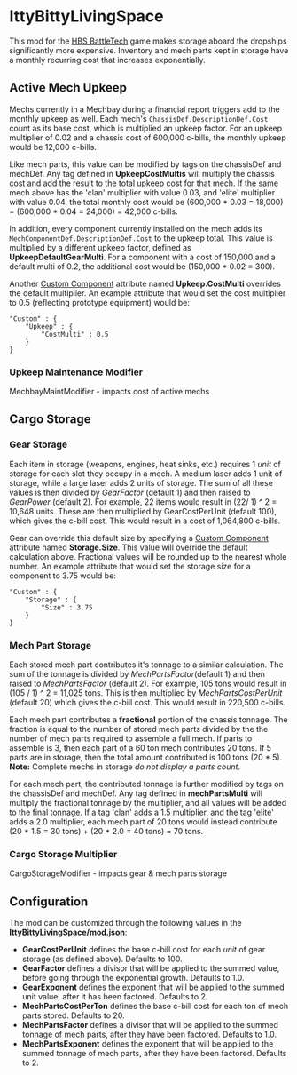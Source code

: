 # IttyBittyLivingSpace
This mod for the [HBS BattleTech](http://battletechgame.com/) game makes storage aboard the dropships significantly more expensive. Inventory and mech parts kept in storage have a monthly recurring cost that increases exponentially.

## Active Mech Upkeep

Mechs currently in a Mechbay during a financial report triggers add to the monthly upkeep as well. Each mech's `ChassisDef.DescriptionDef.Cost` count as its base cost, which is multiplied an upkeep factor. For an upkeep multiplier of 0.02 and a chassis cost of 600,000 c-bills, the monthly upkeep would be 12,000 c-bills.

Like mech parts, this value can be modified by tags on the chassisDef and mechDef. Any tag defined in **UpkeepCostMultis** will multiply the chassis cost and add the result to the total upkeep cost for that mech. If the same mech above has the 'clan' multiplier with value 0.03, and 'elite' multiplier with value 0.04, the total monthly cost would be (600,000 * 0.03 = 18,000) + (600,000 * 0.04 = 24,000) = 42,000 c-bills.

In addition, every component currently installed on the mech adds its `MechComponentDef.DescriptionDef.Cost` to the upkeep total. This value is multiplied by a different upkeep factor, defined as **UpkeepDefaultGearMulti**. For a component with a cost of 150,000 and a default multi of 0.2, the additional cost would be (150,000 * 0.02 = 300).

Another [Custom Component](https://github.com/BattletechModders/CustomComponents/) attribute named **Upkeep.CostMulti** overrides the default multiplier. An example attribute that would set the cost multiplier to 0.5 (reflecting prototype equipment) would be:

```
"Custom" : {
    "Upkeep" : {
        "CostMulti" : 0.5
    }   
}
```

### Upkeep Maintenance Modifier

MechbayMaintModifier - impacts cost of active mechs

## Cargo Storage

### Gear Storage
Each item in storage (weapons, engines, heat sinks, etc.) requires 1 *unit* of storage for each slot they occupy in a mech. A medium laser adds 1 unit of storage, while a large laser adds 2 units of storage. The sum of all these values is then divided by *GearFactor* (default 1) and then raised to *GearPower* (default 2).  For example, 22 items would result in (22/ 1) ^ 2 = 10,648 units. These are then multiplied by GearCostPerUnit (default 100), which gives the c-bill cost. This would result in a cost of 1,064,800 c-bills.

Gear can override this default size by specifying a [Custom Component](https://github.com/BattletechModders/CustomComponents/) attribute named **Storage.Size**. This value will override the default calculation above. Fractional values will be rounded up to the nearest whole number. An example attribute that would set the storage size for a component to 3.75 would be:
```
"Custom" : {
    "Storage" : {
        "Size" : 3.75
    }   
}
```

### Mech Part Storage
Each stored mech part contributes it's tonnage to a similar calculation. The sum of the tonnage is divided by *MechPartsFactor*(default 1) and then raised to *MechPartsFactor* (default 2). For example, 105 tons would result in (105 / 1) ^ 2 = 11,025 tons. This is then multiplied by *MechPartsCostPerUnit* (default 20) which gives the c-bill cost. This would result in 220,500 c-bills.

Each mech part contributes a **fractional** portion of the chassis tonnage. The fraction is equal to the number of stored mech parts divided by the   the number of mech parts required to assemble a full mech. If parts to assemble is 3, then each part of a 60 ton mech contributes 20 tons. If 5 parts are in storage, then the total amount contributed is 100 tons (20 * 5).
**Note:** Complete mechs in storage *do not display a parts count*.  

For each mech part, the contributed tonnage is further modified by tags on the chassisDef and mechDef. Any tag defined in **mechPartsMulti** will multiply the fractional tonnage by the multiplier, and all values will be added to the final tonnage. If a tag 'clan' adds a 1.5 multiplier, and the tag 'elite' adds a 2.0 multiplier, each mech part of 20 tons would instead contribute (20 * 1.5 = 30 tons) + (20 * 2.0 = 40 tons) = 70 tons.

### Cargo Storage Multiplier

CargoStorageModifier - impacts gear & mech parts storage

## Configuration

The mod can be customized through the following values in the **IttyBittyLivingSpace/mod.json**:

* **GearCostPerUnit** defines the base c-bill cost for each *unit* of gear storage (as defined above). Defaults to 100.
* **GearFactor** defines a divisor that will be applied to the summed value, before going through the exponential growth. Defaults to 1.0.
* **GearExponent** defines the exponent that will be applied to the summed unit value, after it has been factored. Defaults to 2.
* **MechPartsCostPerTon** defines the base c-bill cost for each ton of mech parts stored. Defaults to 20.
* **MechPartsFactor** defines a divisor that will be applied to the summed tonnage of mech parts, after they have been factored. Defaults to 1.0.
* **MechPartsExponent** defines the exponent that will be applied to the summed tonnage of mech parts, after they have been factored. Defaults to 2.
